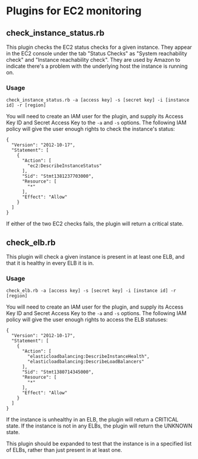 # Plugins for EC2 monitoring

## check_instance_status.rb

This plugin checks the EC2 status checks for a given instance. They appear in the EC2 console 
under the tab "Status Checks" as "System reachability check" and "Instance reachability check".
They are used by Amazon to indicate there's a problem with the underlying host the instance
is running on.

### Usage

    check_instance_status.rb -a [access key] -s [secret key] -i [instance id] -r [region]

You will need to create an IAM user for the plugin, and supply its Access Key ID and Secret
Access Key to the `-a` and `-s` options. The following IAM policy will give the user enough
rights to check the instance's status:

    {
      "Version": "2012-10-17",
      "Statement": [
        {
          "Action": [
            "ec2:DescribeInstanceStatus"
          ],
          "Sid": "Stmt1381237703000",
          "Resource": [
            "*"
          ],
          "Effect": "Allow"
        }
      ]
    }

If either of the two EC2 checks fails, the plugin will return a critical state.

## check_elb.rb

This plugin will check a given instance is present in at least one ELB, and that it is
healthy in every ELB it is in.

### Usage

    check_elb.rb -a [access key] -s [secret key] -i [instance id] -r [region]

You will need to create an IAM user for the plugin, and supply its Access Key ID and
Secret Access Key to the `-a` and `-s` options. The following IAM policy will give the user
enough rights to access the ELB statuses:

    {
      "Version": "2012-10-17",
      "Statement": [
        {
          "Action": [
            "elasticloadbalancing:DescribeInstanceHealth",
            "elasticloadbalancing:DescribeLoadBalancers"
          ],
          "Sid": "Stmt1380714345000",
          "Resource": [
            "*"
          ],
          "Effect": "Allow"
        }
      ]
    }

If the instance is unhealthy in an ELB, the plugin will return a CRITICAL state. If the instance
is not in any ELBs, the plugin will return the UNKNOWN state.

This plugin should be expanded to test that the instance is in a specified list of ELBs, rather
than just present in at least one.